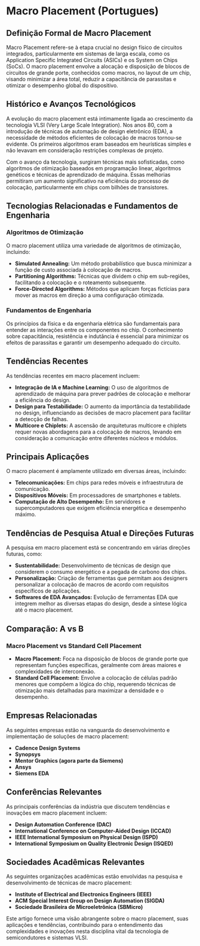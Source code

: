 # Macro Placement (Portugues)

## Definição Formal de Macro Placement

Macro Placement refere-se à etapa crucial no design físico de circuitos integrados, particularmente em sistemas de larga escala, como os Application Specific Integrated Circuits (ASICs) e os System on Chips (SoCs). O macro placement envolve a alocação e disposição de blocos de circuitos de grande porte, conhecidos como macros, no layout de um chip, visando minimizar a área total, reduzir a capacitância de parassitas e otimizar o desempenho global do dispositivo.

## Histórico e Avanços Tecnológicos

A evolução do macro placement está intimamente ligada ao crescimento da tecnologia VLSI (Very Large Scale Integration). Nos anos 80, com a introdução de técnicas de automação de design eletrônico (EDA), a necessidade de métodos eficientes de colocação de macros tornou-se evidente. Os primeiros algoritmos eram baseados em heurísticas simples e não levavam em consideração restrições complexas de projeto.

Com o avanço da tecnologia, surgiram técnicas mais sofisticadas, como algoritmos de otimização baseados em programação linear, algoritmos genéticos e técnicas de aprendizado de máquina. Essas melhorias permitiram um aumento significativo na eficiência do processo de colocação, particularmente em chips com bilhões de transistores.

## Tecnologias Relacionadas e Fundamentos de Engenharia

### Algoritmos de Otimização

O macro placement utiliza uma variedade de algoritmos de otimização, incluindo:

- **Simulated Annealing:** Um método probabilístico que busca minimizar a função de custo associada à colocação de macros.
- **Partitioning Algorithms:** Técnicas que dividem o chip em sub-regiões, facilitando a colocação e o roteamento subsequente.
- **Force-Directed Algorithms:** Métodos que aplicam forças fictícias para mover as macros em direção a uma configuração otimizada.

### Fundamentos de Engenharia

Os princípios da física e da engenharia elétrica são fundamentais para entender as interações entre os componentes no chip. O conhecimento sobre capacitância, resistência e indutância é essencial para minimizar os efeitos de parassitas e garantir um desempenho adequado do circuito.

## Tendências Recentes

As tendências recentes em macro placement incluem:

- **Integração de IA e Machine Learning:** O uso de algoritmos de aprendizado de máquina para prever padrões de colocação e melhorar a eficiência do design.
- **Design para Testabilidade:** O aumento da importância da testabilidade no design, influenciando as decisões de macro placement para facilitar a detecção de falhas.
- **Multicore e Chiplets:** A ascensão de arquiteturas multicore e chiplets requer novas abordagens para a colocação de macros, levando em consideração a comunicação entre diferentes núcleos e módulos.

## Principais Aplicações

O macro placement é amplamente utilizado em diversas áreas, incluindo:

- **Telecomunicações:** Em chips para redes móveis e infraestrutura de comunicação.
- **Dispositivos Móveis:** Em processadores de smartphones e tablets.
- **Computação de Alto Desempenho:** Em servidores e supercomputadores que exigem eficiência energética e desempenho máximo.

## Tendências de Pesquisa Atual e Direções Futuras

A pesquisa em macro placement está se concentrando em várias direções futuras, como:

- **Sustentabilidade:** Desenvolvimento de técnicas de design que considerem o consumo energético e a pegada de carbono dos chips.
- **Personalização:** Criação de ferramentas que permitam aos designers personalizar a colocação de macros de acordo com requisitos específicos de aplicações.
- **Softwares de EDA Avançados:** Evolução de ferramentas EDA que integrem melhor as diversas etapas do design, desde a síntese lógica até o macro placement.

## Comparação: A vs B

### Macro Placement vs Standard Cell Placement

- **Macro Placement:** Foca na disposição de blocos de grande porte que representam funções específicas, geralmente com áreas maiores e complexidades de interconexão.
- **Standard Cell Placement:** Envolve a colocação de células padrão menores que compõem a lógica do chip, requerendo técnicas de otimização mais detalhadas para maximizar a densidade e o desempenho.

## Empresas Relacionadas

As seguintes empresas estão na vanguarda do desenvolvimento e implementação de soluções de macro placement:

- **Cadence Design Systems**
- **Synopsys**
- **Mentor Graphics (agora parte da Siemens)**
- **Ansys**
- **Siemens EDA**

## Conferências Relevantes

As principais conferências da indústria que discutem tendências e inovações em macro placement incluem:

- **Design Automation Conference (DAC)**
- **International Conference on Computer-Aided Design (ICCAD)**
- **IEEE International Symposium on Physical Design (ISPD)**
- **International Symposium on Quality Electronic Design (ISQED)**

## Sociedades Acadêmicas Relevantes

As seguintes organizações acadêmicas estão envolvidas na pesquisa e desenvolvimento de técnicas de macro placement:

- **Institute of Electrical and Electronics Engineers (IEEE)**
- **ACM Special Interest Group on Design Automation (SIGDA)**
- **Sociedade Brasileira de Microeletrônica (SBMicro)**

Este artigo fornece uma visão abrangente sobre o macro placement, suas aplicações e tendências, contribuindo para o entendimento das complexidades e inovações nesta disciplina vital da tecnologia de semicondutores e sistemas VLSI.